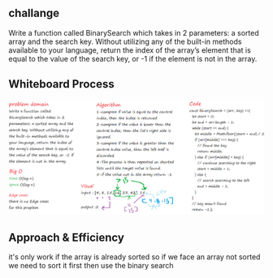 ## challange 

Write a function called BinarySearch which takes in 2 parameters: a sorted array and the search key. Without utilizing any of the built-in methods available to your language, return the index of the array’s element that is equal to the value of the search key, or -1 if the element is not in the array.

## Whiteboard Process

![binarySearcharr](../../../images/binarySearch1.png)


## Approach & Efficiency

it's only work if the array is already sorted so if we face an array not sorted we need to sort it first then use the binary search

